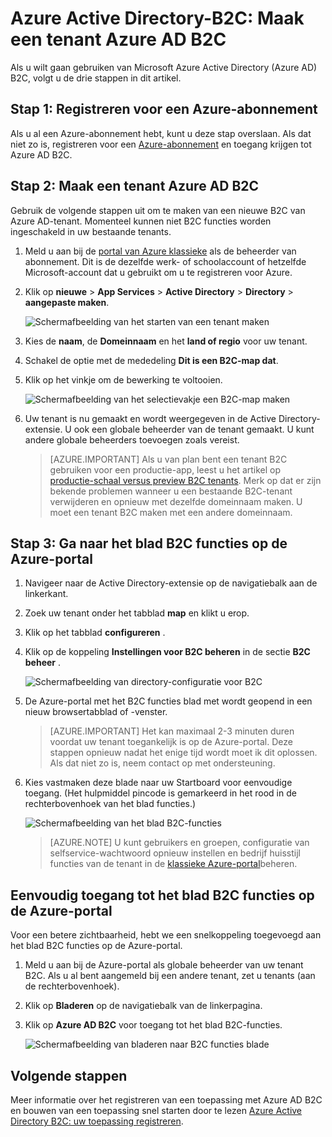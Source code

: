 <properties
    pageTitle="Azure Active Directory-B2C: Maak een tenant Azure Active Directory B2C | Microsoft Azure"
    description="Een onderwerp voor het maken van een tenant Azure Active Directory B2C"
    services="active-directory-b2c"
    documentationCenter=""
    authors="swkrish"
    manager="mbaldwin"
    editor="bryanla"/>

<tags
    ms.service="active-directory-b2c"
    ms.workload="identity"
    ms.tgt_pltfrm="na"
    ms.topic="article"
    ms.devlang="na"
    ms.date="08/30/2016"
    ms.author="swkrish"/>

# <a name="azure-active-directory-b2c-create-an-azure-ad-b2c-tenant"></a>Azure Active Directory-B2C: Maak een tenant Azure AD B2C

Als u wilt gaan gebruiken van Microsoft Azure Active Directory (Azure AD) B2C, volgt u de drie stappen in dit artikel.

## <a name="step-1-sign-up-for-an-azure-subscription"></a>Stap 1: Registreren voor een Azure-abonnement

Als u al een Azure-abonnement hebt, kunt u deze stap overslaan. Als dat niet zo is, registreren voor een [Azure-abonnement](../active-directory/sign-up-organization.md) en toegang krijgen tot Azure AD B2C.

## <a name="step-2-create-an-azure-ad-b2c-tenant"></a>Stap 2: Maak een tenant Azure AD B2C

Gebruik de volgende stappen uit om te maken van een nieuwe B2C van Azure AD-tenant. Momenteel kunnen niet B2C functies worden ingeschakeld in uw bestaande tenants.

1. Meld u aan bij de [portal van Azure klassieke](https://manage.windowsazure.com/) als de beheerder van abonnement. Dit is de dezelfde werk- of schoolaccount of hetzelfde Microsoft-account dat u gebruikt om u te registreren voor Azure.
2. Klik op **nieuwe** > **App Services** > **Active Directory** > **Directory** > **aangepaste maken**.

    ![Schermafbeelding van het starten van een tenant maken](./media/active-directory-b2c-get-started/new-directory.png)

3. Kies de **naam**, de **Domeinnaam** en het **land of regio** voor uw tenant.
4. Schakel de optie met de mededeling **Dit is een B2C-map dat**.
5. Klik op het vinkje om de bewerking te voltooien.

    ![Schermafbeelding van het selectievakje een B2C-map maken](./media/active-directory-b2c-get-started/create-b2c-directory.png)

6. Uw tenant is nu gemaakt en wordt weergegeven in de Active Directory-extensie. U ook een globale beheerder van de tenant gemaakt. U kunt andere globale beheerders toevoegen zoals vereist.

    > [AZURE.IMPORTANT]
    Als u van plan bent een tenant B2C gebruiken voor een productie-app, leest u het artikel op [productie-schaal versus preview B2C tenants](active-directory-b2c-reference-tenant-type.md). Merk op dat er zijn bekende problemen wanneer u een bestaande B2C-tenant verwijderen en opnieuw met dezelfde domeinnaam maken. U moet een tenant B2C maken met een andere domeinnaam.

## <a name="step-3-navigate-to-the-b2c-features-blade-on-the-azure-portal"></a>Stap 3: Ga naar het blad B2C functies op de Azure-portal

1. Navigeer naar de Active Directory-extensie op de navigatiebalk aan de linkerkant.
2. Zoek uw tenant onder het tabblad **map** en klikt u erop.
3. Klik op het tabblad **configureren** .
4. Klik op de koppeling **Instellingen voor B2C beheren** in de sectie **B2C beheer** .

    ![Schermafbeelding van directory-configuratie voor B2C](./media/active-directory-b2c-get-started/b2c-directory-configure-tab.png)

5. De Azure-portal met het B2C functies blad met wordt geopend in een nieuw browsertabblad of -venster.

    > [AZURE.IMPORTANT]
    Het kan maximaal 2-3 minuten duren voordat uw tenant toegankelijk is op de Azure-portal. Deze stappen opnieuw nadat het enige tijd wordt moet ik dit oplossen. Als dat niet zo is, neem contact op met ondersteuning.

6. Kies vastmaken deze blade naar uw Startboard voor eenvoudige toegang. (Het hulpmiddel pincode is gemarkeerd in het rood in de rechterbovenhoek van het blad functies.)

    ![Schermafbeelding van het blad B2C-functies](./media/active-directory-b2c-get-started/b2c-features-blade.png)

    > [AZURE.NOTE]
    U kunt gebruikers en groepen, configuratie van selfservice-wachtwoord opnieuw instellen en bedrijf huisstijl functies van de tenant in de [klassieke Azure-portal](https://manage.windowsazure.com/)beheren.

## <a name="easy-access-to-the-b2c-features-blade-on-the-azure-portal"></a>Eenvoudig toegang tot het blad B2C functies op de Azure-portal

Voor een betere zichtbaarheid, hebt we een snelkoppeling toegevoegd aan het blad B2C functies op de Azure-portal.

1. Meld u aan bij de Azure-portal als globale beheerder van uw tenant B2C. Als u al bent aangemeld bij een andere tenant, zet u tenants (aan de rechterbovenhoek).
2. Klik op **Bladeren** op de navigatiebalk van de linkerpagina.
3. Klik op **Azure AD B2C** voor toegang tot het blad B2C-functies.

    ![Schermafbeelding van bladeren naar B2C functies blade](./media/active-directory-b2c-get-started/b2c-browse.png)

## <a name="next-steps"></a>Volgende stappen

Meer informatie over het registreren van een toepassing met Azure AD B2C en bouwen van een toepassing snel starten door te lezen [Azure Active Directory B2C: uw toepassing registreren](active-directory-b2c-app-registration.md).
